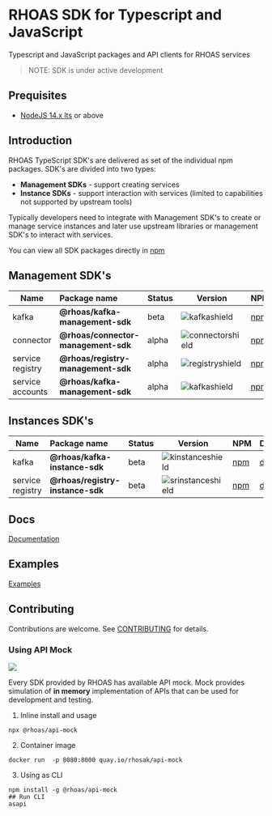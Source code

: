 # RHOAS SDK for Typescript and JavaScript

Typescript and JavaScript packages and API clients for RHOAS services

> NOTE: SDK is under active development

## Prequisites

- [NodeJS 14.x lts](https://nodejs.org/en/about/releases/) or above

## Introduction

RHOAS TypeScript SDK's are delivered as set of the individual npm packages.
SDK's are divided into two types:

- **Management SDKs** - support creating services
- **Instance SDKs** -  support interaction with services (limited to capabilities not supported by upstream tools)

Typically developers need to integrate with Management SDK's to create or manage service instances 
and later use upstream libraries or management SDK's to interact with services.

You can view all SDK packages directly in [npm](https://www.npmjs.com/search?q=keywords:rhoas)

## Management SDK's

| Name             | Package name                        | Status | Version            | NPM                 | Docs                |
| ---------------- | :---------------------------------- | :----- | ------------------ | ------------------- | ------------------- |
| kafka            | **@rhoas/kafka-management-sdk**     | beta   | ![kafkashield]     | [npm][kafkanpm]     | [doc][kafkagit]     |
| connector        | **@rhoas/connector-management-sdk** | alpha  | ![connectorshield] | [npm][connectornpm] | [doc][connectorgit] |
| service registry | **@rhoas/registry-management-sdk**  | alpha  | ![registryshield]  | [npm][registrynpm]  | [doc][registrygit]  |
| service accounts | **@rhoas/kafka-management-sdk**     | alpha  | ![kafkashield]     | [npm][kafkanpm]     | [doc][kafkagit]     |

## Instances SDK's

| Name             | Package name                     | Status | Version             | NPM                 | Docs                |
| ---------------- | :------------------------------- | :----- | ------------------- | ------------------- | ------------------- |
| kafka            | **@rhoas/kafka-instance-sdk**    | beta   | ![kinstanceshield]  | [npm][kinstancenpm] | [doc][kinstancegit] |
| service registry | **@rhoas/registry-instance-sdk** | beta   | ![srinstanceshield] | [npm][srinstancenpm]| [doc][srinstancegit]|

## Docs

[Documentation](./docs) 

## Examples

[Examples](./examples) 


## Contributing

Contributions are welcome. See [CONTRIBUTING](CONTRIBUTING.md) for details.

### Using API Mock

![](https://img.shields.io/npm/v/@rhoas/api-mock)

Every SDK provided by RHOAS has available API mock.
Mock provides simulation of  **in memory** implementation of APIs that 
can be used for development and testing.


1. Inline install and usage
```
npx @rhoas/api-mock
```

2. Container image

```
docker run  -p 8080:8000 quay.io/rhosak/api-mock
```

3. Using as CLI

```
npm install -g @rhoas/api-mock
## Run CLI
asapi
```

[kafkagit]: https://github.com/redhat-developer/app-services-sdk-js/tree/main/packages/kafka-management-sdk 
[kafkanpm]: https://www.npmjs.com/package/@rhoas/kafka-management-sdk
[kafkashield]: https://img.shields.io/npm/v/@rhoas/kafka-management-sdk
[kinstancegit]: https://github.com/redhat-developer/app-services-sdk-js/tree/main/packages/kafka-instance-sdk 
[kinstancenpm]: https://www.npmjs.com/package/@rhoas/kafka-instance-sdk
[kinstanceshield]: https://img.shields.io/npm/v/@rhoas/kafka-instance-sdk
[srinstancegit]: https://github.com/redhat-developer/app-services-sdk-js/tree/main/packages/registry-instance-sdk 
[srinstancenpm]: https://www.npmjs.com/package/@rhoas/registry-instance-sdk
[srinstanceshield]: https://img.shields.io/npm/v/@rhoas/registry-instance-sdk
[registrygit]: https://github.com/redhat-developer/app-services-sdk-js/tree/main/packages/registry-management-sdk 
[registrynpm]: https://www.npmjs.com/package/@rhoas/registry-management-sdk
[registryshield]: https://img.shields.io/npm/v/@rhoas/registry-management-sdk
[connectorgit]: https://github.com/redhat-developer/app-services-sdk-js/tree/main/packages/connector-management-sdk 
[connectornpm]: https://www.npmjs.com/package/@rhoas/connector-management-sdk
[connectorshield]: https://img.shields.io/npm/v/@rhoas/connector-management-sdk
